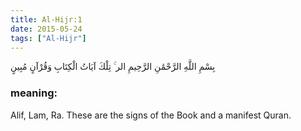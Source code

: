 ```yaml
---
title: Al-Hijr:1
date: 2015-05-24
tags: ["Al-Hijr"]
---
```

بِسْمِ اللَّهِ الرَّحْمَٰنِ الرَّحِيمِ الر ۚ تِلْكَ آيَاتُ الْكِتَابِ وَقُرْآنٍ مُبِينٍ
### meaning: 
Alif, Lam, Ra. These are the signs of the Book and a manifest Quran.
